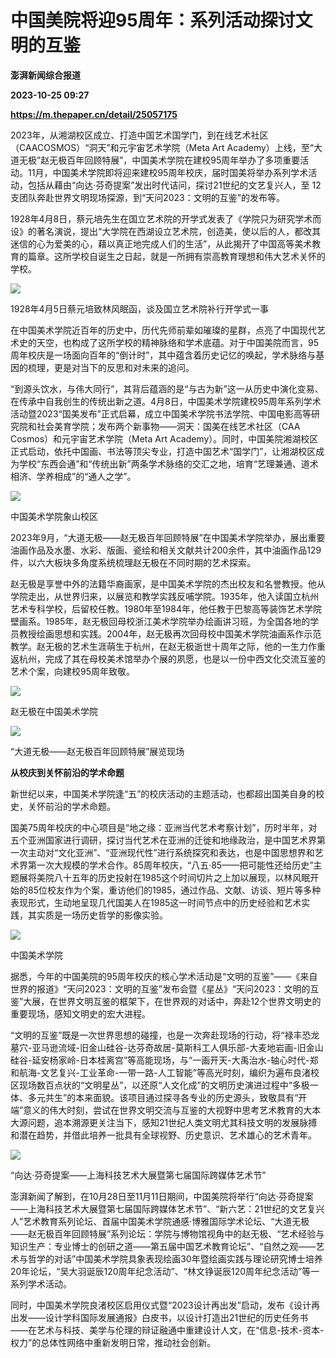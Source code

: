 # 中国美院将迎95周年：系列活动探讨文明的互鉴
**澎湃新闻综合报道**

**2023-10-25 09:27**

**https://m.thepaper.cn/detail/25057175**

2023年，从湘湖校区成立、打造中国艺术国学门，到在线艺术社区（CAACOSMOS）“洞天”和元宇宙艺术学院（Meta Art Academy）上线，至“大道无极”赵无极百年回顾特展”，中国美术学院在建校95周年举办了多项重要活动。11月，中国美术学院即将迎来建校95周年校庆，届时国美将举办系列学术活动，包括从藉由“向达·芬奇提案”发出时代诘问，探讨21世纪的文艺复兴人，至 12支团队奔赴世界文明现场探源，到“天问2023：文明的互鉴”的发布等。

1928年4月8日，蔡元培先生在国立艺术院的开学式发表了《学院只为研究学术而设》的著名演说，提出“大学院在西湖设立艺术院，创造美，使以后的人，都改其迷信的心为爱美的心，藉以真正地完成人们的生活”，从此揭开了中国高等美术教育的篇章。这所学校自诞生之日起，就是一所拥有崇高教育理想和伟大艺术关怀的学校。

![](https://imagecloud.thepaper.cn/thepaper/image/275/587/186.jpg)

1928年4月5日蔡元培致林风眠函，谈及国立艺术院补行开学式一事

在中国美术学院近百年的历史中，历代先师前辈如璀璨的星群，点亮了中国现代艺术史的天空，也构成了这所学校的精神脉络和学术底蕴。对于中国美院而言，95周年校庆是一场面向百年的“倒计时”，其中蕴含着历史记忆的唤起，学术脉络与基因的梳理，更是对当下的反思和对未来的追问。

“到源头饮水，与伟大同行”，其背后蕴涵的是“与古为新”这一从历史中演化变易、在传承中自我创生的传统出新之道。4月8日，中国美术学院建校95周年系列学术活动暨2023“国美发布”正式启幕，成立中国美术学院书法学院、中国电影高等研究院和社会美育学院；发布两个新事物——洞天：国美在线艺术社区（CAA Cosmos）和元宇宙艺术学院（Meta Art Academy）。同时，中国美院湘湖校区正式启动，依托中国画、书法等顶尖专业，打造中国艺术“国学门”，让湘湖校区成为学校“东西会通”和“传统出新”两条学术脉络的交汇之地，培育“艺理兼通、道术相济、学养相成”的“通人之学”。

![](https://imagecloud.thepaper.cn/thepaper/image/275/587/193.jpg)

中国美术学院象山校区

2023年9月，“大道无极——赵无极百年回顾特展”在中国美术学院举办，展出重要油画作品及水墨、水彩、版画、瓷绘和相关文献共计200余件，其中油画作品129件，以六大板块多角度系统梳理赵无极在不同时期的艺术探索。

赵无极是享誉中外的法籍华裔画家，是中国美术学院的杰出校友和名誉教授。他从学院走出，从世界归来，以展览和教学实践反哺学院。1935年，他入读国立杭州艺术专科学校，后留校任教。1980年至1984年，他任教于巴黎高等装饰艺术学院壁画系。1985年，赵无极回母校浙江美术学院举办绘画讲习班，为全国各地的学员教授绘画思想和实践。2004年，赵无极再次回母校中国美术学院油画系作示范教学。赵无极的艺术生涯萌生于杭州，在赵无极逝世十周年之际，他的一生力作重返杭州，完成了其在母校美术馆举办个展的夙愿，也是以一份中西文化交流互鉴的艺术个案，向建校95周年致敬。

![](https://imagecloud.thepaper.cn/thepaper/image/275/587/191.jpg)

赵无极在中国美术学院

![](https://imagecloud.thepaper.cn/thepaper/image/275/587/184.jpg)

“大道无极——赵无极百年回顾特展”展览现场

**从校庆到关怀前沿的学术命题**

新世纪以来，中国美术学院逢“五”的校庆活动的主题活动，也都超出国美自身的校史，关怀前沿的学术命题。

国美75周年校庆的中心项目是“地之缘：亚洲当代艺术考察计划”，历时半年，对五个亚洲国家进行调研，探讨当代艺术在亚洲的迁徙和地缘政治，是中国艺术界第一次主动对“文化亚洲”、“亚洲现代性”进行系统探究和表达，也是中国思想界和艺术界第一次大规模的学术合作。85周年校庆，“八五·85——把可能性还给历史”主题展将美院八十五年的历史投射在1985这个时间切片之上加以展现，以林风眠开始的85位校友作为个案，重访他们的1985，通过作品、文献、访谈、短片等多种表现形式，生动地呈现几代国美人在1985这一时间节点中的历史经验和艺术实践，其实质是一场历史哲学的影像实验。

![](https://imagecloud.thepaper.cn/thepaper/image/275/587/192.jpg)

中国美术学院

据悉，今年的中国美院的95周年校庆的核心学术活动是“文明的互鉴”——《来自世界的报道》“天问2023：文明的互鉴”发布会暨《星丛》“天问2023：文明的互鉴”大展，在世界文明互鉴的框架下，在世界观的对话中，奔赴12个世界文明史的重要现场，感知文明史的宏大进程。

“文明的互鉴”既是一次世界思想的碰撞，也是一次奔赴现场的行动，将“禄丰恐龙墓穴-亚马逊流域-旧金山硅谷-达芬奇故居-莫斯科工人俱乐部-大麦地岩画-旧金山硅谷-延安杨家岭-日本桂离宫”等高能现场，与“一画开天-大禹治水-轴心时代-郑和航海-文艺复兴-工业革命-一带一路-人工智能”等高光时刻，编织为遍布良渚校区现场数百点状的“文明星丛”，以还原“人文化成”的文明历史演进过程中“多极一体、多元共生”的本来面貌。该项目通过探寻各专业的历史源头，致敬具有“开端”意义的伟大时刻，尝试在世界文明交流与互鉴的大视野中思考艺术教育的大本大源问题，追本溯源更关注当下，感知21世纪人类文明尤其科技文明的发展脉搏和潜在趋势，并借此培养一批具有全球视野、历史意识、艺术雄心的艺术青年。

![](https://imagecloud.thepaper.cn/thepaper/image/275/587/185.jpg)

“向达·芬奇提案——上海科技艺术大展暨第七届国际跨媒体艺术节”

澎湃新闻了解到，在10月28日至11月11日期间，中国美院将举行“向达·芬奇提案——上海科技艺术大展暨第七届国际跨媒体艺术节”、“新六艺：21世纪的文艺复兴人”艺术教育系列论坛、首届中国美术学院通感·博雅国际学术论坛、“大道无极——赵无极百年回顾特展”系列论坛：学院与博物馆视角中的赵无极、“艺术经验与知识生产：专业博士的创研之道——第五届中国艺术教育论坛”、“自然之观——艺术与哲学的对话”中国美术学院具象表现绘画30年暨绘画实践与理论研究博士培养20年论坛，“吴大羽诞辰120周年纪念活动”、“林文铮诞辰120周年纪念活动”等一系列学术活动。

同时，中国美术学院良渚校区启用仪式暨“2023设计再出发”启动，发布《设计再出发——设计学科国际发展通报》白皮书，以设计打造出21世纪的历史任务书——在艺术与科技、美学与伦理的辩证融通中重建设计人文，在“信息-技术-资本-权力”的总体性网络中重新发明日常，推动社会创新。